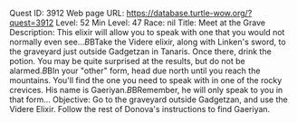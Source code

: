 Quest ID: 3912
Web page URL: https://database.turtle-wow.org/?quest=3912
Level: 52
Min Level: 47
Race: nil
Title: Meet at the Grave
Description: This elixir will allow you to speak with one that you would not normally even see...$B$BTake the Videre elixir, along with Linken's sword, to the graveyard just outside Gadgetzan in Tanaris. Once there, drink the potion. You may be quite surprised at the results, but do not be alarmed.$B$BIn your "other" form, head due north until you reach the mountains. You'll find the one you need to speak with in one of the rocky crevices. His name is Gaeriyan.$B$BRemember, he will only speak to you in that form...
Objective: Go to the graveyard outside Gadgetzan, and use the Videre Elixir. Follow the rest of Donova's instructions to find Gaeriyan.
